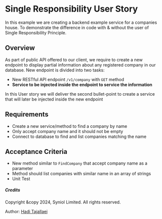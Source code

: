 # Single Responsibility User Story
In this example we are creating a backend example service for a companies house. To demonstrate 
the difference in code with & without the user of Single Responsibility Principle.


## Overview
As part of public API offered to our client, we require to create a new endpoint to 
display partial information about any registered company in our database. New endpoint 
is divided into two tasks:
 * New RESTful API endpoint `/v1/company` with `GET` method
 * __Service to be injected inside the endpoint to service the information__

In this User story we will deliver the second bullet-point to create a service that 
will later be injected inside the new endpoint

## Requirements
 * Create a new service/method to find a company by name
 * Only accept company name and it should not be empty
 * Connect to database to find and list companies matching the name


## Acceptance Criteria
 * New method similar to `FindCompany` that accept company name as a parameter
 * Method should list companies with similar name in an array of strings
 * Unit Test


##### Credits
Copyright &copy 2024, Syniol Limited. All rights reserved.

Author: [Hadi Tajallaei](mailto:hadi@syniol.com)
